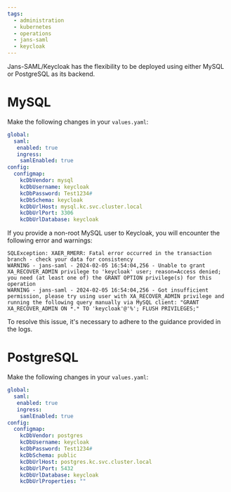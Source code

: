 ```yaml
---
tags:
  - administration
  - kubernetes
  - operations
  - jans-saml
  - keycloak
---
```



Jans-SAML/Keycloak has the flexibility to be deployed using either MySQL or PostgreSQL as its backend.

# MySQL

Make the following changes in your `values.yaml`:

```yaml
global:
  saml:
   enabled: true
   ingress:
    samlEnabled: true
config:
  configmap:    
    kcDbVendor: mysql
    kcDbUsername: keycloak
    kcDbPassword: Test1234#
    kcDbSchema: keycloak
    kcDbUrlHost: mysql.kc.svc.cluster.local
    kcDbUrlPort: 3306
    kcDbUrlDatabase: keycloak
```


If you provide a non-root MySQL user to Keycloak, you will encounter the following error and warnings:

```
SQLException: XAER_RMERR: Fatal error occurred in the transaction branch - check your data for consistency
WARNING - jans-saml - 2024-02-05 16:54:04,256 - Unable to grant XA_RECOVER_ADMIN privilege to 'keycloak' user; reason=Access denied; you need (at least one of) the GRANT OPTION privilege(s) for this operation
WARNING - jans-saml - 2024-02-05 16:54:04,256 - Got insufficient permission, please try using user with XA_RECOVER_ADMIN privilege and running the following query manually via MySQL client: "GRANT XA_RECOVER_ADMIN ON *.* TO 'keycloak'@'%'; FLUSH PRIVILEGES;"
```

To resolve this issue, it's necessary to adhere to the guidance provided in the logs.


# PostgreSQL

Make the following changes in your `values.yaml`:

```yaml
global:
  saml:
   enabled: true
   ingress:
    samlEnabled: true
config:
  configmap:    
    kcDbVendor: postgres
    kcDbUsername: keycloak
    kcDbPassword: Test1234#
    kcDbSchema: public
    kcDbUrlHost: postgres.kc.svc.cluster.local
    kcDbUrlPort: 5432
    kcDbUrlDatabase: keycloak
    kcDbUrlProperties: ""
```